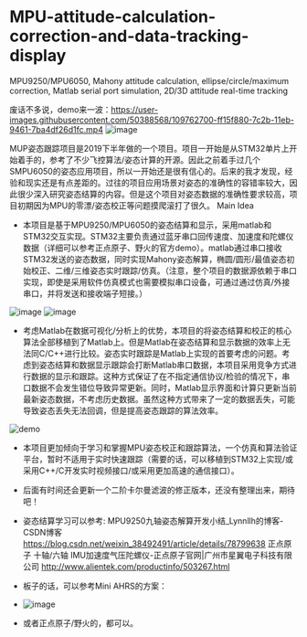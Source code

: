 # MPU-attitude-calculation-correction-and-data-tracking-display
MPU9250/MPU6050, Mahony attitude calculation, ellipse/circle/maximum correction, Matlab serial port simulation, 2D/3D attitude real-time tracking

废话不多说，demo来一波：https://user-images.githubusercontent.com/50388568/109762700-ff15f880-7c2b-11eb-9461-7ba4df26d1fc.mp4
![image](https://user-images.githubusercontent.com/50388568/109763622-4cdf3080-7c2d-11eb-9e68-8231b53d3f2e.png)

MUP姿态跟踪项目是2019下半年做的一个项目。项目一开始是从STM32单片上开始着手的，参考了不少飞控算法/姿态计算的开源。因此之前着手过几个SMPU6050的姿态应用项目，所以一开始还是很有信心的。后来的我才发现，经验和现实还是有点差距的。过往的项目应用场景对姿态的准确性的容错率较大，因此很少深入研究姿态结算的内容。但是这个项目对姿态数据的准确性要求较高，项目初期因为MPU的零漂/姿态校正等问题摸爬滚打了很久。
Main Idea
* 本项目是基于MPU9250/MPU6050的姿态结算和显示，采用matlab和STM32交互实现。STM32主要负责通过蓝牙串口回传速度、加速度和陀螺仪数据（详细可以参考正点原子、野火的官方demo）。matlab通过串口接收STM32发送的姿态数据，同时实现Mahony姿态解算，椭圆/圆形/最值姿态初始校正、二维/三维姿态实时跟踪/仿真。（注意，整个项目的数据源依赖于串口实现，即使是采用软件仿真模式也需要模拟串口设备，可通过通过仿真/外接串口，并将发送和接收端子短接。）

![image](https://user-images.githubusercontent.com/50388568/109766704-7e59fb00-7c31-11eb-8df1-7b630a705b8b.png)
![image](https://user-images.githubusercontent.com/50388568/109766085-ad23a180-7c30-11eb-903e-4574885ff85e.png)

* 考虑Matlab在数据可视化/分析上的优势，本项目的将姿态结算和校正的核心算法全部移植到了Matlab上。但是Matlab在姿态结算和显示数据的效率上无法同C/C++进行比较。姿态实时跟踪是Matlab上实现的首要考虑的问题。考虑到姿态结算和数据显示跟踪会打断Matlab串口数据，本项目采用竞争方式进行数据的显示和跟踪。这种方式保证了在不指定通信协议/检验的情况下，串口数据不会发生错位导致异常更新。同时，Matlab显示界面和计算只更新当前最新姿态数据，不考虑历史数据。虽然这种方式带来了一定的数据丢失，可能导致姿态丢失无法回调，但是提高姿态跟踪的算法效率。

![demo](https://user-images.githubusercontent.com/50388568/109759148-8f9e0a00-7c27-11eb-8059-3cb549e7d08d.png)

* 本项目更加倾向于学习和掌握MPU姿态校正和跟踪算法，一个仿真和算法验证平台，暂时不适用于实时快速跟踪（需要的话，可以移植到STM32上实现/或采用C++/C开发实时视频接口/或采用更加高速的通信接口）。
* 后面有时间还会更新一个二阶卡尔曼滤波的修正版本，还没有整理出来，期待吧！
* 姿态结算学习可以参考:
  MPU9250九轴姿态解算开发小结_Lynnllh的博客-CSDN博客 https://blog.csdn.net/weixin_38492491/article/details/78799638
  正点原子 十轴/六轴 IMU加速度气压陀螺仪-正点原子官网|广州市星翼电子科技有限公司 http://www.alientek.com/productinfo/503267.html
* 板子的话，可以参考Mini AHRS的方案：

* ![image](https://user-images.githubusercontent.com/50388568/109764075-00e0bb80-7c2e-11eb-9c37-8deb32f969ed.png)

* 或者正点原子/野火的，都可以。
